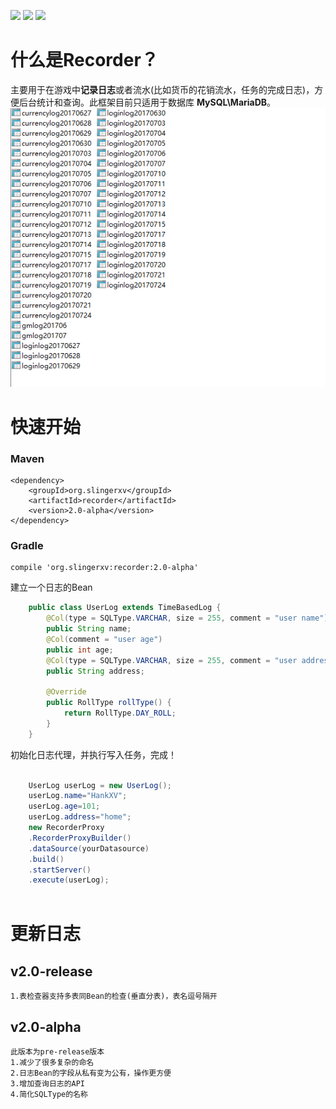 [![](https://img.shields.io/badge/maven-v2.0--alpha-green.svg)](https://mvnrepository.com/artifact/org.slingerxv/recorder)
[![](https://img.shields.io/badge/license-Apache%202-green.svg)](http://www.apache.org/licenses/LICENSE-2.0)
![](https://img.shields.io/badge/jdk-1.8-green.svg)
# 什么是Recorder？
主要用于在游戏中**记录日志**或者流水(比如货币的花销流水，任务的完成日志)，方便后台统计和查询。此框架目前只适用于数据库 **MySQL\MariaDB**。<br>
![](/recorder-thumb.png)
# 快速开始
### Maven
	<dependency>
	    <groupId>org.slingerxv</groupId>
	    <artifactId>recorder</artifactId>
	    <version>2.0-alpha</version>
	</dependency>
### Gradle
	compile 'org.slingerxv:recorder:2.0-alpha'
	
建立一个日志的Bean

```java
	public class UserLog extends TimeBasedLog {
		@Col(type = SQLType.VARCHAR, size = 255, comment = "user name")
		public String name;
		@Col(comment = "user age")
		public int age;
		@Col(type = SQLType.VARCHAR, size = 255, comment = "user address")
		public String address;
	
		@Override
		public RollType rollType() {
			return RollType.DAY_ROLL;
		}
	}
```
初始化日志代理，并执行写入任务，完成！

```java

	UserLog userLog = new UserLog();
	userLog.name="HankXV";
	userLog.age=101;
	userLog.address="home";
	new RecorderProxy
	.RecorderProxyBuilder()
	.dataSource(yourDatasource)
	.build()
	.startServer()
	.execute(userLog);
		
```
# 更新日志
## v2.0-release
	1.表检查器支持多表同Bean的检查(垂直分表)，表名逗号隔开
## v2.0-alpha
	此版本为pre-release版本
	1.减少了很多复杂的命名
	2.日志Bean的字段从私有变为公有，操作更方便
	3.增加查询日志的API
	4.简化SQLType的名称
